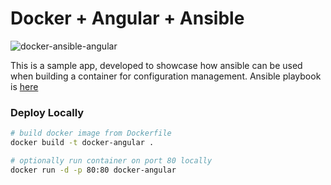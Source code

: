 # Docker + Angular + Ansible

![docker-ansible-angular](https://cmcrowellcom.blob.core.windows.net/img/docker-ansible-angular-site-screenshot.png)

This is a sample app, developed to showcase how ansible can be used when building a container for configuration management. Ansible playbook is [here](https://github.com/chadmcrowell/docker-angular/blob/main/playbooks/setup-angular-app.yml)

### Deploy Locally

```bash
# build docker image from Dockerfile
docker build -t docker-angular .

# optionally run container on port 80 locally
docker run -d -p 80:80 docker-angular
```
